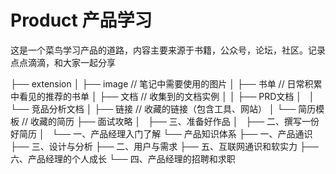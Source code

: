 # Product 产品学习
这是一个菜鸟学习产品的道路，内容主要来源于书籍，公众号，论坛，社区。记录点点滴滴，和大家一起分享

├── extension
│   ├── image                             // 笔记中需要使用的图片
│   ├── 书单                               // 日常积累中看见的推荐的书单
│   ├── 文档                               // 收集到的文档实例
│   │   ├── PRD文档
│   │   └── 竞品分析文档
│   ├── 链接                               // 收藏的链接（包含工具、网站）
│   └── 简历模板                            // 收藏的简历
├── 面试攻略
│   ├── 三、准备好作品
│   ├── 二、撰写一份好简历
│   └── 一、产品经理入门了解
└── 产品知识体系
    ├── 一、产品通识
    ├── 三、设计与分析
    ├── 二、用户与需求
    ├── 五、互联网通识和软实力
    ├── 六、产品经理的个人成长
    └── 四、产品经理的招聘和求职
